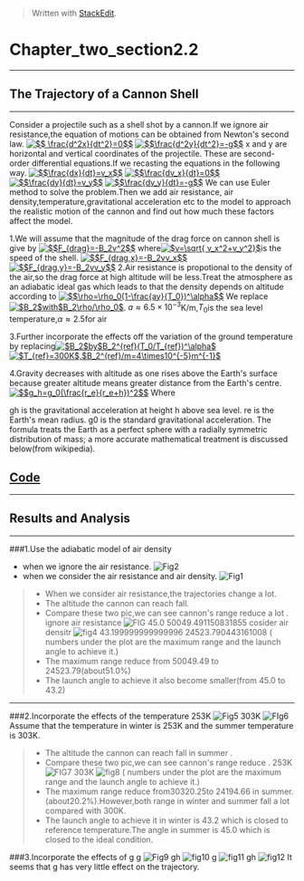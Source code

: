 ﻿


> Written with [StackEdit](https://stackedit.io/).
# Chapter_two_section2.2


----------


## The Trajectory of a Cannon Shell
------------------------------------
Consider a projectile such as a shell shot by a cannon.If we ignore air resistance,the equation of motions can be obtained from Newton's second law.
<a href="http://www.codecogs.com/eqnedit.php?latex=$$&space;\frac{d^2x}{dt^2}=0$$" target="_blank"><img src="http://latex.codecogs.com/gif.latex?$$&space;\frac{d^2x}{dt^2}=0$$" title="$$ \frac{d^2x}{dt^2}=0$$" /></a>
<a href="http://www.codecogs.com/eqnedit.php?latex=$$\frac{d^2y}{dt^2}=-g$$" target="_blank"><img src="http://latex.codecogs.com/gif.latex?$$\frac{d^2y}{dt^2}=-g$$" title="$$\frac{d^2y}{dt^2}=-g$$" /></a>
x and y are horizontal and vertical coordinates of the projectile.
These are second-order differential equations.If we recasting the equations in the following way.
<a href="http://www.codecogs.com/eqnedit.php?latex=$$\frac{dx}{dt}=v_x$$" target="_blank"><img src="http://latex.codecogs.com/gif.latex?$$\frac{dx}{dt}=v_x$$" title="$$\frac{dx}{dt}=v_x$$" /></a>
<a href="http://www.codecogs.com/eqnedit.php?latex=$$\frac{dv_x}{dt}=0$$" target="_blank"><img src="http://latex.codecogs.com/gif.latex?$$\frac{dv_x}{dt}=0$$" title="$$\frac{dv_x}{dt}=0$$" /></a>
<a href="http://www.codecogs.com/eqnedit.php?latex=$$\frac{dy}{dt}=v_y$$" target="_blank"><img src="http://latex.codecogs.com/gif.latex?$$\frac{dy}{dt}=v_y$$" title="$$\frac{dy}{dt}=v_y$$" /></a>
<a href="http://www.codecogs.com/eqnedit.php?latex=$$\frac{dv_y}{dt}=-g$$" target="_blank"><img src="http://latex.codecogs.com/gif.latex?$$\frac{dv_y}{dt}=-g$$" title="$$\frac{dv_y}{dt}=-g$$" /></a>
We can use Euler method to solve the problem.Then we add air resistance, air density,temperature,gravitational acceleration etc to the model to approach the realistic motion of the cannon and find out how much these factors affect the model.

1.We will assume that the magnitude of the drag force on cannon shell is give by 
<a href="http://www.codecogs.com/eqnedit.php?latex=$$F_{drag}=-B_2v^2$$" target="_blank"><img src="http://latex.codecogs.com/gif.latex?$$F_{drag}=-B_2v^2$$" title="$$F_{drag}=-B_2v^2$$" /></a>
where<a href="http://www.codecogs.com/eqnedit.php?latex=$v=\sqrt{&space;v_x^2&plus;v_y^2}$" target="_blank"><img src="http://latex.codecogs.com/gif.latex?$v=\sqrt{&space;v_x^2&plus;v_y^2}$" title="$v=\sqrt{ v_x^2+v_y^2}$" /></a>is the speed of the shell.
<a href="http://www.codecogs.com/eqnedit.php?latex=$$F_{drag,x}=-B_2vv_x$$" target="_blank"><img src="http://latex.codecogs.com/gif.latex?$$F_{drag,x}=-B_2vv_x$$" title="$$F_{drag,x}=-B_2vv_x$$" /></a>
<a href="http://www.codecogs.com/eqnedit.php?latex=$$F_{drag,y}=-B_2vv_y$$" target="_blank"><img src="http://latex.codecogs.com/gif.latex?$$F_{drag,y}=-B_2vv_y$$" title="$$F_{drag,y}=-B_2vv_y$$" /></a>
2.Air resistance is propotional to the density of the air,so the drag force at high altitude will be less.Treat the atmosphere as an adiabatic ideal gas which leads to that the density depends on altitude according to
<a href="http://www.codecogs.com/eqnedit.php?latex=$$\rho=\rho_0(1-\frac{ay}{T_0})^\alpha$$" target="_blank"><img src="http://latex.codecogs.com/gif.latex?$$\rho=\rho_0(1-\frac{ay}{T_0})^\alpha$$" title="$$\rho=\rho_0(1-\frac{ay}{T_0})^\alpha$$" /></a>
We replace <a href="http://www.codecogs.com/eqnedit.php?latex=$B_2$with$B_2\rho/\rho_0$" target="_blank"><img src="http://latex.codecogs.com/gif.latex?$B_2$with$B_2\rho/\rho_0$" title="$B_2$with$B_2\rho/\rho_0$" /></a>.
$a\approx6.5\times{10^-}^3$K/m,$T_0$is the sea level temperature,$\alpha\approx2.5$for air

3.Further incorporate the effects off the variation of the ground temperature by replacing<a href="http://www.codecogs.com/eqnedit.php?latex=$B_2$by$B_2^{ref}(T_0/T_{ref})^\alpha$" target="_blank"><img src="http://latex.codecogs.com/gif.latex?$B_2$by$B_2^{ref}(T_0/T_{ref})^\alpha$" title="$B_2$by$B_2^{ref}(T_0/T_{ref})^\alpha$" /></a>
<a href="http://www.codecogs.com/eqnedit.php?latex=$T_{ref}=300K$,$B_2^{ref}/m=4\times10^{-5}m^{-1}$" target="_blank"><img src="http://latex.codecogs.com/gif.latex?$T_{ref}=300K$,$B_2^{ref}/m=4\times10^{-5}m^{-1}$" title="$T_{ref}=300K$,$B_2^{ref}/m=4\times10^{-5}m^{-1}$" /></a>

4.Gravity decreases with altitude as one rises above the Earth's surface because greater altitude means greater distance from the Earth's centre.
<a href="http://www.codecogs.com/eqnedit.php?latex=$$g_h=g_0(\frac{r_e}{r_e&plus;h})^2$$" target="_blank"><img src="http://latex.codecogs.com/gif.latex?$$g_h=g_0(\frac{r_e}{r_e&plus;h})^2$$" title="$$g_h=g_0(\frac{r_e}{r_e+h})^2$$" /></a>
Where

gh is the gravitational acceleration at height h above sea level.
re is the Earth's mean radius.
g0 is the standard gravitational acceleration.
The formula treats the Earth as a perfect sphere with a radially symmetric distribution of mass; a more accurate mathematical treatment is discussed below(from wikipedia).
## [Code]()
--------------------
## Results and Analysis
----------

###1.Use the adiabatic model of air density
 - when we ignore the air resistance. 
![Fig2](https://github.com/jxw666/computationalphysics_N2015301020090/blob/master/2-2.png)
 - when we consider the air resistance and air density.
 ![Fig1](https://github.com/jxw666/computationalphysics_N2015301020090/blob/master/2-1.png)
> - When we consider  air resistance,the trajectories change a lot.
> -  The altitude the cannon can reach fall. 
> -   Compare these two pic,we can see cannon's range reduce a lot .
ignore air resistance
![FIG](https://github.com/jxw666/computationalphysics_N2015301020090/blob/master/2-1range.png)
 45.0 50049.491150831855
cosider air densitr
![fig4](https://github.com/jxw666/computationalphysics_N2015301020090/blob/master/2-2range.png)
43.199999999999996 24523.790443161008
( numbers under the plot are the maximum range and the launch angle to achieve it.)
> - The maximum range reduce from 50049.49 to 24523.79(about51.0%)
> - The launch angle to achieve it also become smaller(from 45.0 to 43.2)


----------


###2.Incorporate the effects of the temperature
 253K
 ![Fig5](https://github.com/jxw666/computationalphysics_N2015301020090/blob/master/253.png)
303K
![FIg6](https://github.com/jxw666/computationalphysics_N2015301020090/blob/master/303.png)
Assume that the temperature in winter is 253K and the summer temperature is 303K.
> -  The altitude the cannon can reach fall in summer .
> -   Compare these two pic,we can see cannon's range reduce .
 253K
 ![FIG7](https://github.com/jxw666/computationalphysics_N2015301020090/blob/master/253range.png)
 303K
 ![fig8](https://github.com/jxw666/computationalphysics_N2015301020090/blob/master/303range.png)
( numbers under the plot are the maximum range and the launch angle to achieve it.)
> - The maximum range reduce from30320.25to 24194.66 in summer.(about20.2%).However,both range in winter and summer fall a lot compared with 300K.
> - The launch angle to achieve it in winter is 43.2 which is closed to reference temperature.The angle in summer is 45.0 which is closed to the ideal condition.


###3.Incorporate the effects of g
g
![Fig9](https://github.com/jxw666/computationalphysics_N2015301020090/blob/master/g.png)
gh
![fig10](https://github.com/jxw666/computationalphysics_N2015301020090/blob/master/gh.png)
g
![fig11](https://github.com/jxw666/computationalphysics_N2015301020090/blob/master/g%20range.png)
gh
![fig12](https://github.com/jxw666/computationalphysics_N2015301020090/blob/master/gh%20range.png)
It seems that g has very little effect on the trajectory.


